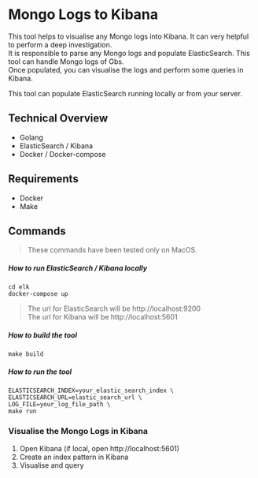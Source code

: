 # Mongo Logs to Kibana

This tool helps to visualise any Mongo logs into Kibana. It can very helpful to perform a deep investigation.  
It is responsible to parse any Mongo logs and populate ElasticSearch. 
This tool can handle Mongo logs of Gbs.   
Once populated, you can visualise the logs and perform some queries in Kibana.  

This tool can populate ElasticSearch running locally or from your server.  

## Technical Overview
- Golang
- ElasticSearch / Kibana
- Docker / Docker-compose

## Requirements
- Docker
- Make

## Commands
> These commands have been tested only on MacOS.  

##### How to run ElasticSearch / Kibana locally
```
cd elk
docker-compose up
```
> The url for ElasticSearch will be http://localhost:9200  
> The url for Kibana will be http://localhost:5601  

##### How to build the tool
```
make build
```

##### How to run the tool

```
ELASTICSEARCH_INDEX=your_elastic_search_index \
ELASTICSEARCH_URL=elastic_search_url \
LOG_FILE=your_log_file_path \
make run
```


### Visualise the Mongo Logs in Kibana 

1. Open Kibana (if local, open http://localhost:5601)
2. Create an index pattern in Kibana
3. Visualise and query